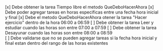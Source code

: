 [x] Debe obtener la tarea Tiempo libre el metodo QueDeboHacerAhora
[x] Debe poder agregar tareas en horas especificas entre una fecha hora inicial y final
[x] Debe el metodo QueDeboHacerAhora otener la tarea "Hacer ejercicio" dentro de la hora 06:00 a 06:59
[ ] Debe obtener la tarea Leer y estudiar cuando las horas son entre 07:00 a 07:59 
[ ] Debe obtener la tarea Desayunar cuando las horas son entre 08:00 a 08:59  
[ ] Debe validarse que no se pueden agregar tareas si la fecha hora inicial y final estan dentro del rango de las horas existentes
